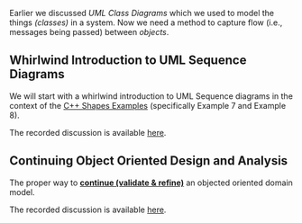 Earlier we discussed *UML Class Diagrams* which we used to model the things
*(classes)* in a system. Now we need a method to capture flow (i.e., messages
being passed) between *objects*.

## Whirlwind Introduction to UML Sequence Diagrams

We will start with a whirlwind introduction to UML Sequence diagrams in the
context of the [C++ Shapes Examples](../Review-06-CPP-Shapes)
(specifically Example 7 and Example 8).

The recorded discussion is available [here](https://youtu.be/PusrbfgFfDI).


## Continuing Object Oriented Design and Analysis

The proper way to [**continue (validate & refine)**](https://www.cs.odu.edu/~tkennedy/cs330/latest/Public/designDiscussionPart2)
an objected oriented domain model.

The recorded discussion is available [here](https://youtu.be/hlGoVWsb8Y4).
